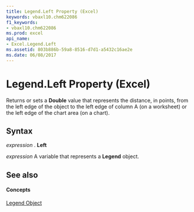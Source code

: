 ```yaml
---
title: Legend.Left Property (Excel)
keywords: vbaxl10.chm622086
f1_keywords:
- vbaxl10.chm622086
ms.prod: excel
api_name:
- Excel.Legend.Left
ms.assetid: 803b886b-59a8-8516-d7d1-a5432c16ae2e
ms.date: 06/08/2017
---
```



# Legend.Left Property (Excel)

Returns or sets a  **Double** value that represents the distance, in points, from the left edge of the object to the left edge of column A (on a worksheet) or the left edge of the chart area (on a chart).


## Syntax

 _expression_ . **Left**

 _expression_ A variable that represents a **Legend** object.


## See also


#### Concepts


[Legend Object](Excel.Legend(objec).md)

